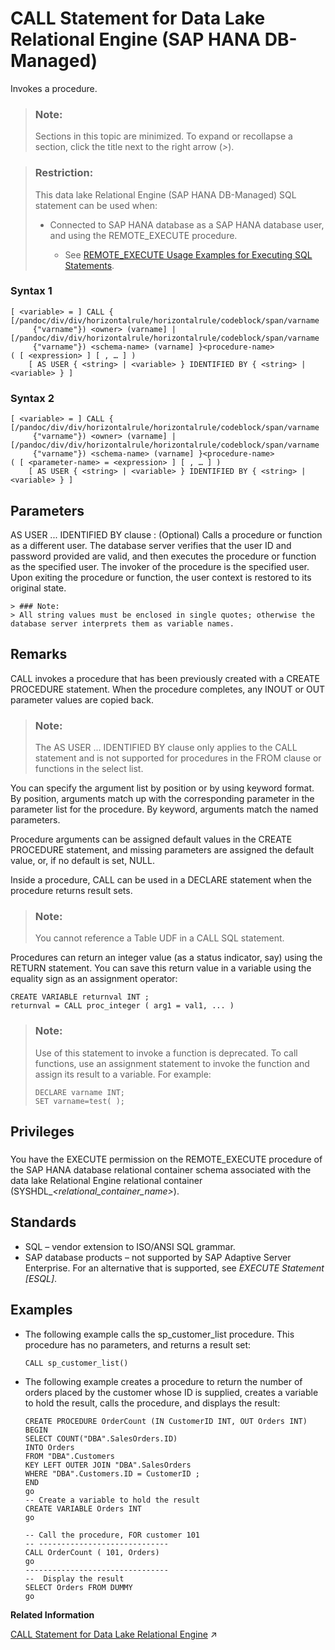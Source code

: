 <!-- loio04d3a41e1d0c48aaaa788980a565bbe0 -->

# CALL Statement for Data Lake Relational Engine \(SAP HANA DB-Managed\)

Invokes a procedure.



> ### Note:  
> Sections in this topic are minimized. To expand or recollapse a section, click the title next to the right arrow \(*\>*\).



> ### Restriction:  
> This data lake Relational Engine \(SAP HANA DB-Managed\) SQL statement can be used when:
> 
> -   Connected to SAP HANA database as a SAP HANA database user, and using the REMOTE\_EXECUTE procedure.
> 
>     -   See [REMOTE\_EXECUTE Usage Examples for Executing SQL Statements](remote-execute-usage-examples-for-executing-sql-statements-fd99ac0.md).





### Syntax 1

```
[ <variable> = ] CALL { [/pandoc/div/div/horizontalrule/horizontalrule/codeblock/span/varname
     {"varname"}) <owner> (varname] | [/pandoc/div/div/horizontalrule/horizontalrule/codeblock/span/varname
     {"varname"}) <schema-name> (varname] }<procedure-name> ( [ <expression> ] [ , … ] ) 
    [ AS USER { <string> | <variable> } IDENTIFIED BY { <string> | <variable> } ]
```



### Syntax 2

```
[ <variable> = ] CALL { [/pandoc/div/div/horizontalrule/horizontalrule/codeblock/span/varname
     {"varname"}) <owner> (varname] | [/pandoc/div/div/horizontalrule/horizontalrule/codeblock/span/varname
     {"varname"}) <schema-name> (varname] }<procedure-name> ( [ <parameter-name> = <expression> ] [ , … ] ) 
    [ AS USER { <string> | <variable> } IDENTIFIED BY { <string> | <variable> } ]
```



<a name="loio04d3a41e1d0c48aaaa788980a565bbe0__section_e5m_gng_1rb"/>

## Parameters

 AS USER ... IDENTIFIED BY clause
 :   \(Optional\) Calls a procedure or function as a different user. The database server verifies that the user ID and password provided are valid, and then executes the procedure or function as the specified user. The invoker of the procedure is the specified user. Upon exiting the procedure or function, the user context is restored to its original state.

    > ### Note:  
    > All string values must be enclosed in single quotes; otherwise the database server interprets them as variable names.

 

<a name="loio04d3a41e1d0c48aaaa788980a565bbe0__section_p2g_hng_1rb"/>

## Remarks

CALL invokes a procedure that has been previously created with a CREATE PROCEDURE statement. When the procedure completes, any INOUT or OUT parameter values are copied back.

> ### Note:  
> The AS USER ... IDENTIFIED BY clause only applies to the CALL statement and is not supported for procedures in the FROM clause or functions in the select list.

You can specify the argument list by position or by using keyword format. By position, arguments match up with the corresponding parameter in the parameter list for the procedure. By keyword, arguments match the named parameters.

Procedure arguments can be assigned default values in the CREATE PROCEDURE statement, and missing parameters are assigned the default value, or, if no default is set, NULL.

Inside a procedure, CALL can be used in a DECLARE statement when the procedure returns result sets.

> ### Note:  
> You cannot reference a Table UDF in a CALL SQL statement.

Procedures can return an integer value \(as a status indicator, say\) using the RETURN statement. You can save this return value in a variable using the equality sign as an assignment operator:

```
CREATE VARIABLE returnval INT ;
returnval = CALL proc_integer ( arg1 = val1, ... )
```

> ### Note:  
> Use of this statement to invoke a function is deprecated. To call functions, use an assignment statement to invoke the function and assign its result to a variable. For example:
> 
> ```
> DECLARE varname INT;
> SET varname=test( );
> ```



<a name="loio04d3a41e1d0c48aaaa788980a565bbe0__section_ktc_2nr_wwb"/>

## Privileges



### 

You have the EXECUTE permission on the REMOTE\_EXECUTE procedure of the SAP HANA database relational container schema associated with the data lake Relational Engine relational container \(SYSHDL\_*<relational\_container\_name\>*\).



<a name="loio04d3a41e1d0c48aaaa788980a565bbe0__section_qmn_3ng_1rb"/>

## Standards

-   SQL – vendor extension to ISO/ANSI SQL grammar.
-   SAP database products – not supported by SAP Adaptive Server Enterprise. For an alternative that is supported, see *EXECUTE Statement \[ESQL\]*.



<a name="loio04d3a41e1d0c48aaaa788980a565bbe0__section_wqb_jng_1rb"/>

## Examples

-   The following example calls the sp\_customer\_list procedure. This procedure has no parameters, and returns a result set:

    ```
    CALL sp_customer_list()
    ```

-   The following example creates a procedure to return the number of orders placed by the customer whose ID is supplied, creates a variable to hold the result, calls the procedure, and displays the result:

    ```
    CREATE PROCEDURE OrderCount (IN CustomerID INT, OUT Orders INT)
    BEGIN
    SELECT COUNT("DBA".SalesOrders.ID)
    INTO Orders
    FROM "DBA".Customers
    KEY LEFT OUTER JOIN "DBA".SalesOrders
    WHERE "DBA".Customers.ID = CustomerID ;
    END
    go
    -- Create a variable to hold the result
    CREATE VARIABLE Orders INT
    go
    
    -- Call the procedure, FOR customer 101
    -- -----------------------------
    CALL OrderCount ( 101, Orders) 
    go
    --------------------------------
    --  Display the result
    SELECT Orders FROM DUMMY 
    go
    ```


**Related Information**  


[CALL Statement for Data Lake Relational Engine](https://help.sap.com/viewer/19b3964099384f178ad08f2d348232a9/2023_1_QRC/en-US/a614c16084f21015bc34dd15aeb50bde.html "Invokes a procedure.") :arrow_upper_right:

